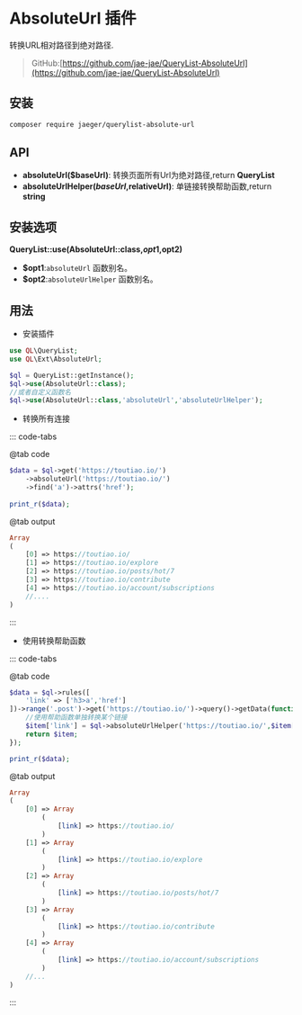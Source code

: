 # AbsoluteUrl 插件

转换URL相对路径到绝对路径.

> GitHub:[https://github.com/jae-jae/QueryList-AbsoluteUrl](https://github.com/jae-jae/QueryList-AbsoluteUrl)

## 安装

```bash
composer require jaeger/querylist-absolute-url
```

## API

-  **absoluteUrl($baseUrl)**: 转换页面所有Url为绝对路径,return **QueryList**
-  **absoluteUrlHelper($baseUrl,$relativeUrl)**:  单链接转换帮助函数,return **string**

## 安装选项

 **QueryList::use(AbsoluteUrl::class,$opt1,$opt2)**
- **$opt1**:`absoluteUrl` 函数别名。
- **$opt2**:`absoluteUrlHelper` 函数别名。

## 用法

- 安装插件

```php
use QL\QueryList;
use QL\Ext\AbsoluteUrl;

$ql = QueryList::getInstance();
$ql->use(AbsoluteUrl::class);
//或者自定义函数名
$ql->use(AbsoluteUrl::class,'absoluteUrl','absoluteUrlHelper');
```

- 转换所有连接

::: code-tabs

@tab code

```php
$data = $ql->get('https://toutiao.io/')
	->absoluteUrl('https://toutiao.io/')
    ->find('a')->attrs('href');
    
print_r($data);
```

@tab output

```php
Array
(
    [0] => https://toutiao.io/
    [1] => https://toutiao.io/explore
    [2] => https://toutiao.io/posts/hot/7
    [3] => https://toutiao.io/contribute
    [4] => https://toutiao.io/account/subscriptions
	//....
)
```

:::

- 使用转换帮助函数

::: code-tabs

@tab code

```php
$data = $ql->rules([
    'link' => ['h3>a','href']
])->range('.post')->get('https://toutiao.io/')->query()->getData(function ($item) use($ql){
	//使用帮助函数单独转换某个链接
    $item['link'] = $ql->absoluteUrlHelper('https://toutiao.io/',$item['link']);
    return $item;
});

print_r($data);
```

@tab output

```php
Array
(
    [0] => Array
        (
            [link] => https://toutiao.io/
        )
    [1] => Array
        (
            [link] => https://toutiao.io/explore
        )
    [2] => Array
        (
            [link] => https://toutiao.io/posts/hot/7
        )
    [3] => Array
        (
            [link] => https://toutiao.io/contribute
        )
    [4] => Array
        (
            [link] => https://toutiao.io/account/subscriptions
        )
    //...
)
```

:::